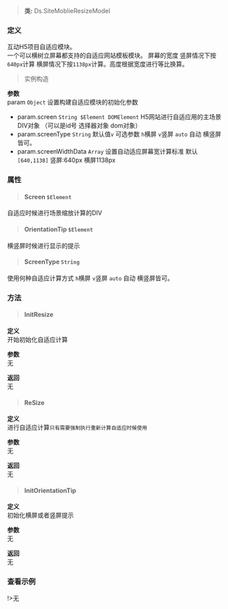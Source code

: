 

>**类:** Ds.SiteMoblieResizeModel

### 定义
互动H5项目自适应模块。<br/>
一个可以横树立屏幕都支持的自适应网站模板模块。
屏幕的宽度 竖屏情况下按 `640px`计算  横屏情况下按`1138px`计算。高度根据宽度进行等比换算。

>实例构造

**参数**<br/>
param `Object` 设置构建自适应模块的初始化参数<br/>
- param.screen  `String $Element DOMElement`    H5网站进行自适应用的主场景DIV对象 （可以是id号 选择器对象  dom对象） <br/>
- param.screenType `String` 默认值`v` 可选参数 `h`横屏 `v`竖屏  `auto` 自动 横竖屏皆可。<br/>
- param.screenWidthData `Array` 设置自动适应屏幕宽计算标准 默认`[640,1138]` 竖屏:640px  横屏1138px<br/>


### 属性

> #### Screen `$Element`<br/>

自适应时候进行场景缩放计算的DIV


> #### OrientationTip `$Element`<br/>

横竖屏时候进行显示的提示


> #### ScreenType `String`<br/>

使用何种自适应计算方式  `h`横屏 `v`竖屏  `auto` 自动 横竖屏皆可。

### 方法

>  #### InitResize<br/>

**定义**<br/>
开始初始化自适应计算

**参数**<br/>
无

**返回**<br/>
无

>  #### ReSize<br/>

**定义**<br/>
进行自适应计算`只有需要强制执行重新计算自适应时候使用`

**参数**<br/>
无

**返回**<br/>
无

>  #### InitOrientationTip<br/>

**定义**<br/>
初始化横屏或者竖屏提示

**参数**<br/>
无

**返回**<br/>
无

### 查看示例

!>无
